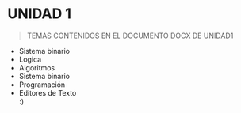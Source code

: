 # UNIDAD 1 

>TEMAS CONTENIDOS EN EL DOCUMENTO DOCX DE UNIDAD1
<ul>
  <li>Sistema binario</li>
  <li>Logica</li>
  <li>Algoritmos</li>
  <li>Sistema binario</li>
  <li>Programación</li>
  <li>Editores de Texto</li>
  :)


